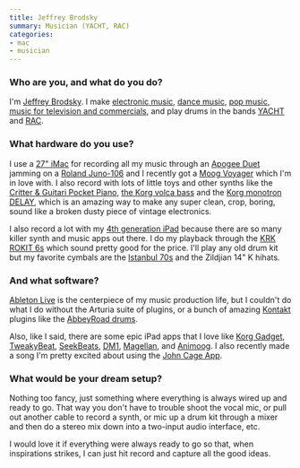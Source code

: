 ```yaml
---
title: Jeffrey Brodsky
summary: Musician (YACHT, RAC)
categories:
- mac
- musician
---
```


### Who are you, and what do you do?

I'm [Jeffrey Brodsky](http://jeffreybrodsky.com/ "Jeffrey's website."). I make [electronic music](https://soundcloud.com/jeffreybrodsky/decay "One of Jeffrey's electronic songs on SoundCloud."), [dance music](https://soundcloud.com/xlr8r/jeffrey-brodsky-ill-be-strong "One of Jeffrey's dance songs on SoundCloud."), [pop music](https://soundcloud.com/jeffreybrodsky/never-let-you-go "One of Jeffrey's pop songs on SoundCloud."), [music for television and commercials](http://jeffreybrodsky.com/commercial-music "Jeffrey's TV and commercials music."), and play drums in the bands [YACHT](http://teamyacht.com/ "YACHT's website.") and [RAC](http://rac.fm/ "RAC's website.").

### What hardware do you use?

I use a [27" iMac][imac] for recording all my music through an [Apogee Duet][duet] jamming on a [Roland Juno-106][juno-106] and I recently got a [Moog Voyager][minimoog-voyager-performer] which I'm in love with. I also record with lots of little toys and other synths like the [Critter & Guitari Pocket Piano][pocket-piano], [the Korg volca bass][volca-bass] and the [Korg monotron DELAY][monotron-delay], which is an amazing way to make any super clean, crop, boring, sound like a broken dusty piece of vintage electronics.

I also record a lot with my [4th generation iPad][ipad-4] because there are so many killer synth and music apps out there. I do my playback through the [KRK ROKIT 6s][rokit-6] which sound pretty good for the price. I'll play any old drum kit but my favorite cymbals are the [Istanbul 70s][nostalgia-70s-ride] and the Zildjian 14" K hihats.

### And what software?

[Ableton Live][live] is the centerpiece of my music production life, but I couldn't do what I do without the Arturia suite of plugins, or a bunch of amazing [Kontakt][] plugins like the [AbbeyRoad drums][abbeyroad].

Also, like I said, there are some epic iPad apps that I love like [Korg Gadget][gadget-ios], [TweakyBeat][tweakybeat-ios], [SeekBeats][seekbeats-ios], [DM1][dm1-ios], [Magellan][magellan-ios], and [Animoog][animoog-ios]. I also recently made a song I'm pretty excited about using the [John Cage App][john-cage-prepared-piano-ios].

### What would be your dream setup?

Nothing too fancy, just something where everything is always wired up and ready to go. That way you don't have to trouble shoot the vocal mic, or pull out another cable to record a synth, or mic up a drum kit through a mixer and then do a stereo mix down into a two-input audio interface, etc. 

I would love it if everything were always ready to go so that, when inspirations strikes, I can just hit record and capture all the good ideas.

[duet]: https://www.apogeedigital.com/products/duet "An audio interface for the Mac."
[imac]: https://www.apple.com/imac/ "An all-in-one computer."
[ipad-4]: https://en.wikipedia.org/wiki/IPad_(4th_generation) "A 9.7 inch iOS tablet."
[juno-106]: https://en.wikipedia.org/wiki/Roland_Juno-106 "A polyphonic synth."
[minimoog-voyager-performer]: https://www.moogmusic.com/products/minimoog-voyagers/minimoog-voyager-performer-edition "An analog synth."
[monotron-delay]: https://www.korg.com/us/products/dj/monotron_delay/ "An analog synth."
[nostalgia-70s-ride]: https://www.amazon.com/Istanbul-Mehmet-Nostalgia-70s-Ride/dp/B00A8MKJC4 "Drum cymbals."
[pocket-piano]: https://www.critterandguitari.com/products/pocket-piano "A little synth."
[rokit-6]: http://www.krksys.com/ROKIT-Powered-G4-Studio-Monitors "Studio speakers."
[volca-bass]: https://www.korg.com/us/products/dj/volca_bass/ "An analog bass machine."
[abbeyroad]: https://www.native-instruments.com/en/products/komplete/drums/abbey-road-60s-drummer/ "A digital drum kit."
[animoog-ios]: https://www.moogmusic.com/products/apps/animoog "A synthesizer for iOS."
[dm1-ios]: http://fingerlab.net/portfolio/dm1 "A drum machine app."
[gadget-ios]: https://www.korg.com/us/products/software/korg_gadget/ "A synth studio app."
[john-cage-prepared-piano-ios]: https://johncage.org/cagePiano.html "A unique piano app."
[kontakt]: https://www.native-instruments.com/en/products/komplete/samplers/kontakt-6/ "A large sound library."
[live]: https://www.ableton.com/en/live/ "Musical creation software."
[magellan-ios]: http://www.yonac.com/magellan/ "An analog synth app."
[seekbeats-ios]: https://itunes.apple.com/us/app/seekbeats/id681672176 "A drum loop app."
[tweakybeat-ios]: https://itunes.apple.com/us/app/tweakybeat/id330051410 "A drum machine app."
